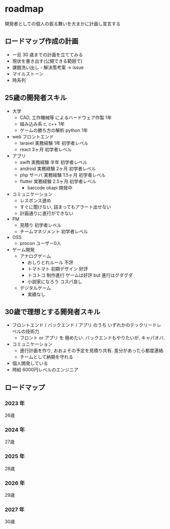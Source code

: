 # roadmap
開発者としての個人の振る舞いを大まかに計画し宣言する

## ロードマップ作成の計画

- 一旦 30 歳までの計画を立ててみる
- 現状を書き出す(公開できる範囲で)
- 課題洗い出し・解決策考案 → issue
- マイルストーン
- 時系列

## 25歳の開発者スキル

- 大学
    - CAD, 工作機械等 によるハードウェア作製 1年
    - 組み込み系 c, c++ 1年
    - ゲームの勝ち方の解析 python 1年
- web フロントエンド
    - laravel 実務経験 1年 初学者レベル
    - react 3ヶ月 初学者レベル
- アプリ
    - swift 実務経験 半年 初学者レベル
    - android 実務経験 2ヶ月 初学者レベル
    - php サーバ 実務経験 1.5ヶ月 初学者レベル
    - flutter 実務経験 2.5ヶ月 初学者レベル
        - barcode okapi 開発中
- コミュニケーション
    - レスポンス遅め
    - すぐに聞けない, 詰まってもアラート出せない
    - 計画通りに進行ができない
- PM
    - 見積り 初学者レベル
    - チームマネジメント 初学者レベル
- OSS
    - procon ユーザー0人
- ゲーム開発
    - アナログゲーム
        - おしりとれルール 不評
        - トマトマト 初期デザイン 好評
        - トコトコ 制作進行 ゲームは好評 but 進行はグダグダ
        - 小説家になろう コスパ良し
    - デジタルゲーム
        - 実績なし

## 30歳で理想とする開発者スキル

- フロントエンド / バックエンド / アプリ のうち いずれかのテックリードレベルの技術力
    - フロント or アプリ を 極めたい. バックエンドもやりたいが, キャパオバ.
- コミュニケーション
    - 進行計画を作り, おおよその予定を見積り共有. 差分があったら都度連絡.
    - チームとして納期を守れる
- 個人開発している
- 時給 6000円レベルのエンジニア

## ロードマップ

### 2023 年

26歳

### 2024 年

27歳

### 2025 年

28歳

### 2026 年

29歳

### 2027 年

30歳
